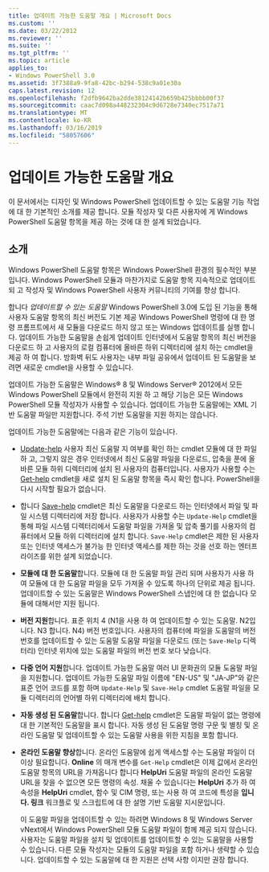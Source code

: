 ```yaml
---
title: 업데이트 가능한 도움말 개요 | Microsoft Docs
ms.custom: ''
ms.date: 03/22/2012
ms.reviewer: ''
ms.suite: ''
ms.tgt_pltfrm: ''
ms.topic: article
applies_to:
- Windows PowerShell 3.0
ms.assetid: 3f7388a9-9fa8-42bc-b294-538c9a01e30a
caps.latest.revision: 12
ms.openlocfilehash: f2dfb9642ba2dde38124142b659b425bbbb00f37
ms.sourcegitcommit: caac7d098a448232304c9d6728e7340ec7517a71
ms.translationtype: MT
ms.contentlocale: ko-KR
ms.lasthandoff: 03/16/2019
ms.locfileid: "58057606"
---
```

# <a name="updatable-help-overview"></a>업데이트 가능한 도움말 개요

이 문서에서는 디자인 및 Windows PowerShell 업데이트할 수 있는 도움말 기능 작업에 대 한 기본적인 소개를 제공 합니다. 모듈 작성자 및 다른 사용자에 게 Windows PowerShell 도움말 항목을 제공 하는 것에 대 한 설계 되었습니다.

## <a name="introduction"></a>소개

Windows PowerShell 도움말 항목은 Windows PowerShell 환경의 필수적인 부분입니다. Windows PowerShell 모듈과 마찬가지로 도움말 항목 지속적으로 업데이트 되 고 작성자 및 Windows PowerShell 사용자 커뮤니티의 기여를 향상 합니다.

합니다 *업데이트할 수 있는 도움말* Windows PowerShell 3.0에 도입 된 기능을 통해 사용자 도움말 항목의 최신 버전도 기본 제공 Windows PowerShell 명령에 대 한 명령 프롬프트에서 새 모듈을 다운로드 하지 않고 또는 Windows 업데이트를 실행 합니다. 업데이트 가능한 도움말을 손쉽게 업데이트 인터넷에서 도움말 항목의 최신 버전을 다운로드 하 고 사용자의 로컬 컴퓨터에 올바른 하위 디렉터리에 설치 하는 cmdlet을 제공 하 여 합니다. 방화벽 뒤도 사용자는 내부 파일 공유에서 업데이트 된 도움말을 보려면 새로운 cmdlet을 사용할 수 있습니다.

업데이트 가능한 도움말은 Windows® 8 및 Windows Server® 2012에서 모든 Windows PowerShell 모듈에서 완전히 지원 하 고 해당 기능은 모든 Windows PowerShell 모듈 작성자가 사용할 수 있습니다. 업데이트 가능한 도움말에는 XML 기반 도움말 파일만 지원합니다. 주석 기반 도움말을 지원 하지는 않습니다.

업데이트 가능한 도움말에는 다음과 같은 기능이 있습니다.

- [Update-help](/powershell/module/Microsoft.PowerShell.Core/Update-Help) 사용자 최신 도움말 지 여부를 확인 하는 cmdlet 모듈에 대 한 파일 하 고, 그렇지 않은 경우 인터넷에서 최신 도움말 파일을 다운로드, 압축을 푼에 올바른 모듈 하위 디렉터리에 설치 된 사용자의 컴퓨터입니다.
  사용자가 사용할 수는 [Get-help](/powershell/module/Microsoft.PowerShell.Core/Get-Help) cmdlet을 새로 설치 된 도움말 항목을 즉시 확인 합니다.
  PowerShell을 다시 시작할 필요가 없습니다.

- 합니다 [Save-help](/powershell/module/Microsoft.PowerShell.Core/Save-Help) cmdlet은 최신 도움말을 다운로드 하는 인터넷에서 파일 및 파일 시스템 디렉터리에 저장 합니다. 사용자가 사용할 수는 `Update-Help` cmdlet을 통해 파일 시스템 디렉터리에서 도움말 파일을 가져올 및 압축 풀기를 사용자의 컴퓨터에서 모듈 하위 디렉터리에 설치 합니다. `Save-Help` cmdlet은 제한 된 사용자 또는 인터넷 액세스가 불가능 한 인터넷 액세스를 제한 하는 것을 선호 하는 엔터프라이즈를 위한 설계 되었습니다.

- **모듈에 대 한 도움말**합니다. 모듈에 대 한 도움말 파일 관리 되며 사용자가 사용 하 여 모듈에 대 한 도움말 파일을 모두 가져올 수 있도록 하나의 단위로 제공 됩니다. 업데이트할 수 있는 도움말은 Windows PowerShell 스냅인에 대 한 없습니다 모듈에 대해서만 지원 됩니다.

- **버전 지원**합니다. 표준 위치 4 (N1을 사용 하 여 업데이트할 수 있는 도움말. N2입니다. N3 합니다. N4) 버전 번호입니다. 사용자의 컴퓨터에 파일을 도움말의 버전 번호를 업데이트할 수 있는 도움말 도움말 파일을 다운로드 (또는 `Save-Help` 디렉터리) 인터넷 위치에 있는 도움말 파일의 버전 번호 보다 낮습니다.

- **다중 언어 지원**합니다. 업데이트 가능한 도움말 여러 UI 문화권의 모듈 도움말 파일을 지원합니다. 업데이트 가능한 도움말 파일 이름에 "EN-US" 및 "JA-JP"와 같은 표준 언어 코드를 포함 하며 `Update-Help` 및 `Save-Help` cmdlet 도움말 파일을 모듈 디렉터리의 언어별 하위 디렉터리에 배치 합니다.

- **자동 생성 된 도움말**합니다. 합니다 [Get-help](/powershell/module/Microsoft.PowerShell.Core/Get-Help) cmdlet은 도움말 파일이 없는 명령에 대 한 기본적인 도움말을 표시 합니다. 자동 생성 된 도움말 명령 구문 및 별칭 및 온라인 도움말 및 업데이트할 수 있는 도움말 사용을 위한 지침을 포함 합니다.

- **온라인 도움말 향상**합니다. 온라인 도움말에 쉽게 액세스할 수는 도움말 파일이 더 이상 필요합니다. **Online** 의 매개 변수를 `Get-Help` cmdlet은 이제 값에서 온라인 도움말 항목의 URL을 가져옵니다 합니다 **HelpUri** 도움말 파일의 온라인 도움말 URL을 찾을 수 없으면 모든 명령의 속성. 채울 수 있습니다는 **HelpUri** 추가 하 여 속성을 **HelpUri** cmdlet, 함수 및 CIM 명령, 또는 사용 하 여 코드에 특성을 **입니다. 링크** 워크플로 및 스크립트에 대 한 설명 기반 도움말 지시문입니다.

  이 도움말 파일을 업데이트할 수 있는 하려면 Windows 8 및 Windows Server vNext에서 Windows PowerShell 모듈 도움말 파일이 함께 제공 되지 않습니다. 사용자는 도움말 파일을 설치 및 업데이트를 업데이트할 수 있는 도움말을 사용할 수 있습니다. 다른 모듈 작성자는 모듈의 도움말 파일을 포함 하거나 생략할 수 있습니다. 업데이트할 수 있는 도움말에 대 한 지원은 선택 사항 이지만 권장 합니다.
